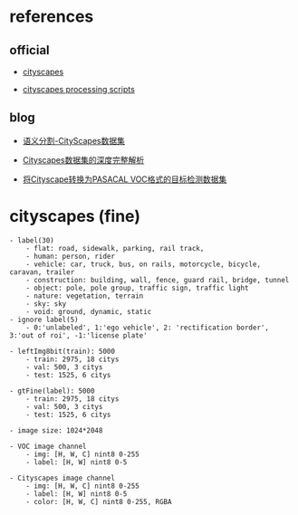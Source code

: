 # references
## official
- [cityscapes](https://www.cityscapes-dataset.com/)

- [cityscapes processing scripts](https://github.com/mcordts/cityscapesScripts)


## blog
- [语义分割-CityScapes数据集](https://blog.csdn.net/qq_42178122/article/details/116117762)

- [Cityscapes数据集的深度完整解析](https://blog.csdn.net/MVandCV/article/details/115331719)

- [将Cityscape转换为PASACAL VOC格式的目标检测数据集](https://blog.csdn.net/weixin_36670529/article/details/107301950)


# cityscapes (fine)
```
- label(30) 
    - flat: road, sidewalk, parking, rail track, 
    - human: person, rider
    - vehicle: car, truck, bus, on rails, motorcycle, bicycle, caravan, trailer
    - construction: building, wall, fence, guard rail, bridge, tunnel
    - object: pole, pole group, traffic sign, traffic light
    - nature: vegetation, terrain
    - sky: sky
    - void: ground, dynamic, static
- ignore label(5)
    - 0:'unlabeled', 1:'ego vehicle', 2: 'rectification border', 3:'out of roi', -1:'license plate'

- leftImg8bit(train): 5000
    - train: 2975, 18 citys
    - val: 500, 3 citys
    - test: 1525, 6 citys

- gtFine(label): 5000
    - train: 2975, 18 citys
    - val: 500, 3 citys
    - test: 1525, 6 citys

- image size: 1024*2048

- VOC image channel
    - img: [H, W, C] nint8 0-255
    - label: [H, W] nint8 0-5

- Cityscapes image channel 
    - img: [H, W, C] nint8 0-255
    - label: [H, W] nint8 0-5
    - color: [H, W, C] nint8 0-255, RGBA
```